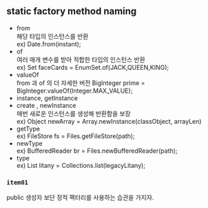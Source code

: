 ## static factory method naming
- from  
해당 타입의 인스턴스를 반환  
ex) Date.from(instant);  
- of     
여러 매개 변수를 받아 적합한 타입의 인스턴스 반환  
ex) Set<Rank> faceCards = EnumSet.of(JACK,QUEEN,KING);
- valueOf   
from 과 of 의 더 자세한 버전
BigInteger prime = BigInteger.valueOf(Integer.MAX_VALUE);  
- instance, getInstance
- create , newInstance   
  매번 새로운 인스턴스를 생성해 반환함을 보장  
  ex) Object newArray = Array.newInstance(classObject, arrayLen)
- getType  
ex) FileStore fs = Files.getFileStore(path);  
- newType  
ex) BufferedReader br = Files.newBufferedReader(path);  
- type  
ex) List<Complaint> litany = Collections.list(legacyLitany);


### `item01`  
public 생성자 보단 정적 팩터리를 사용하는 습관을 가지자.

